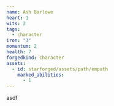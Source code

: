 ```yaml
---
name: Ash Barlowe
heart: 1
wits: 2
tags:
  - character
iron: "3"
momentum: 2
health: 7
forgedkind: character
assets:
  - id: starforged/assets/path/empath
    marked_abilities:
      - 1
---
```


asdf
